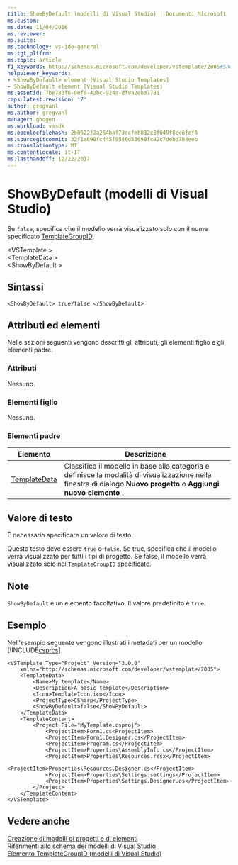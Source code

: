 ```yaml
---
title: ShowByDefault (modelli di Visual Studio) | Documenti Microsoft
ms.custom: 
ms.date: 11/04/2016
ms.reviewer: 
ms.suite: 
ms.technology: vs-ide-general
ms.tgt_pltfrm: 
ms.topic: article
f1_keywords: http://schemas.microsoft.com/developer/vstemplate/2005#ShowByDefault
helpviewer_keywords:
- <ShowByDefault> element [Visual Studio Templates]
- ShowByDefault element [Visual Studio Templates]
ms.assetid: 7be783f6-0ef6-42bc-924a-df9a2eba7781
caps.latest.revision: "7"
author: gregvanl
ms.author: gregvanl
manager: ghogen
ms.workload: vssdk
ms.openlocfilehash: 2b0622f2a264baf73ccfeb832c3f049f8ec6fef8
ms.sourcegitcommit: 32f1a690fc445f9586d53698fc82c7debd784eeb
ms.translationtype: MT
ms.contentlocale: it-IT
ms.lasthandoff: 12/22/2017
---
```

# <a name="showbydefault-visual-studio-templates"></a>ShowByDefault (modelli di Visual Studio)
Se `false`, specifica che il modello verrà visualizzato solo con il nome specificato [TemplateGroupID](../extensibility/templategroupid-element-visual-studio-templates.md).  
  
 \<VSTemplate >  
 \<TemplateData >  
 \<ShowByDefault >  
  
## <a name="syntax"></a>Sintassi  
  
```  
<ShowByDefault> true/false </ShowByDefault>  
```  
  
## <a name="attributes-and-elements"></a>Attributi ed elementi  
 Nelle sezioni seguenti vengono descritti gli attributi, gli elementi figlio e gli elementi padre.  
  
### <a name="attributes"></a>Attributi  
 Nessuno.  
  
### <a name="child-elements"></a>Elementi figlio  
 Nessuno.  
  
### <a name="parent-elements"></a>Elementi padre  
  
|Elemento|Descrizione|  
|-------------|-----------------|  
|[TemplateData](../extensibility/templatedata-element-visual-studio-templates.md)|Classifica il modello in base alla categoria e definisce la modalità di visualizzazione nella finestra di dialogo **Nuovo progetto** o **Aggiungi nuovo elemento** .|  
  
## <a name="text-value"></a>Valore di testo  
 È necessario specificare un valore di testo.  
  
 Questo testo deve essere `true` o `false`. Se true, specifica che il modello verrà visualizzato per tutti i tipi di progetto. Se false, il modello verrà visualizzato solo nel `TemplateGroupID` specificato.  
  
## <a name="remarks"></a>Note  
 `ShowByDefault` è un elemento facoltativo. Il valore predefinito è `true`.  
  
## <a name="example"></a>Esempio  
 Nell'esempio seguente vengono illustrati i metadati per un modello [!INCLUDE[csprcs](../data-tools/includes/csprcs_md.md)].  
  
```  
<VSTemplate Type="Project" Version="3.0.0"  
    xmlns="http://schemas.microsoft.com/developer/vstemplate/2005">  
    <TemplateData>  
        <Name>My template</Name>  
        <Description>A basic template</Description>  
        <Icon>TemplateIcon.ico</Icon>  
        <ProjectType>CSharp</ProjectType>  
        <ShowByDefault>false</ShowByDefault>  
    </TemplateData>  
    <TemplateContent>  
        <Project File="MyTemplate.csproj">  
            <ProjectItem>Form1.cs<ProjectItem>  
            <ProjectItem>Form1.Designer.cs</ProjectItem>  
            <ProjectItem>Program.cs</ProjectItem>  
            <ProjectItem>Properties\AssemblyInfo.cs</ProjectItem>  
            <ProjectItem>Properties\Resources.resx</ProjectItem>  
            <ProjectItem>Properties\Resources.Designer.cs</ProjectItem>  
            <ProjectItem>Properties\Settings.settings</ProjectItem>  
            <ProjectItem>Properties\Settings.Designer.cs</ProjectItem>  
        </Project>  
    </TemplateContent>  
</VSTemplate>  
```  
  
## <a name="see-also"></a>Vedere anche  
 [Creazione di modelli di progetti e di elementi](../ide/creating-project-and-item-templates.md)   
 [Riferimenti allo schema dei modelli di Visual Studio](../extensibility/visual-studio-template-schema-reference.md)   
 [Elemento TemplateGroupID (modelli di Visual Studio)](../extensibility/templategroupid-element-visual-studio-templates.md)